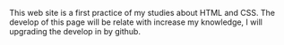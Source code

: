 This web site is a first practice of my studies about HTML and CSS.
The develop of this page will be relate with increase my knowledge, I will upgrading the develop in by github.